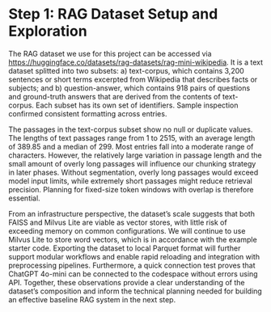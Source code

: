 # Step 1: RAG Dataset Setup and Exploration

The RAG dataset we use for this project can be accessed via https://huggingface.co/datasets/rag-datasets/rag-mini-wikipedia. It is a text dataset splitted into two subsets: a) text-corpus, which contains 3,200 sentences or short terms excerpted from Wikipedia that describes facts or subjects; and b) question-answer, which contains 918 pairs of questions and ground-truth answers that are derived from the contents of text-corpus. Each subset has its own set of identifiers. Sample inspection confirmed consistent formatting across entries.

The passages in the text-corpus subset show no null or duplicate values. The lengths of text passages range from 1 to 2515, with an average length of 389.85 and a median of 299. Most entries fall into a moderate range of characters. However, the relatively large variation in passage length and the small amount of overly long passages will influence our chunking strategy in later phases. Without segmentation, overly long passages would exceed model input limits, while extremely short passages might reduce retrieval precision. Planning for fixed-size token windows with overlap is therefore essential.

From an infrastructure perspective, the dataset’s scale suggests that both FAISS and Milvus Lite are viable as vector stores, with little risk of exceeding memory on common configurations. We will continue to use Milvus Lite to store word vectors, which is in accordance with the example starter code. Exporting the dataset to local Parquet format will further support modular workflows and enable rapid reloading and integration with preprocessing pipelines. Furthermore, a quick connection test proves that ChatGPT 4o-mini can be connected to the codespace without errors using API. Together, these observations provide a clear understanding of the dataset’s composition and inform the technical planning needed for building an effective baseline RAG system in the next step.
